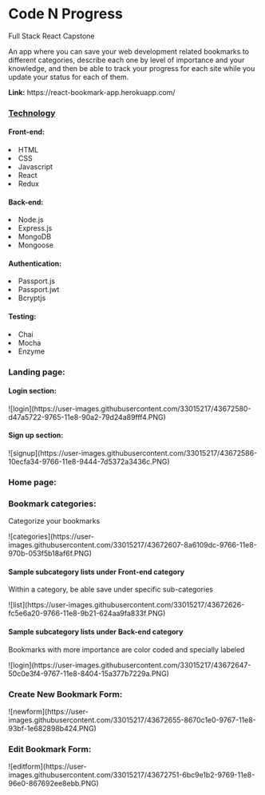 <h1>Code N Progress</h1>
<p>Full Stack React Capstone</p>

<p>An app where you can save your web development related bookmarks to different categories, describe each one by level of importance and your knowledge, and then be able to track your progress for each site while you update your status for each of them.</p>

<p><b>Link:</b> https://react-bookmark-app.herokuapp.com/</p>


<h3><u>Technology</u></h3>

<h4>Front-end:</h4>
<li>HTML</li>
<li>CSS</li>
<li>Javascript</li>
<li>React</li>
<li>Redux</li>

<h4>Back-end:</h4>
<li>Node.js</li>
<li>Express.js</li>
<li>MongoDB</li>
<li>Mongoose</li>

<h4>Authentication:</h4>
<li>Passport.js</li>
<li>Passport.jwt</li>
<li>Bcryptjs</li>

<h4>Testing:</h4>
<li>Chai</li>
<li>Mocha</li>
<li>Enzyme</li>

<h3>Landing page:</h3>

<h4>Login section:</h4>
<p>![login](https://user-images.githubusercontent.com/33015217/43672580-d47a5722-9765-11e8-90a2-79d24a89fff4.PNG)</p>

<h4>Sign up section:</h4>
![signup](https://user-images.githubusercontent.com/33015217/43672586-10ecfa34-9766-11e8-9444-7d5372a3436c.PNG)

<h3>Home page:</h3>

<h3>Bookmark categories:</h3>
<p>Categorize your bookmarks</p>
![categories](https://user-images.githubusercontent.com/33015217/43672607-8a6109dc-9766-11e8-970b-053f5b18af6f.PNG)


<h4>Sample subcategory lists under Front-end category</h4>
<p>Within a category, be able save under specific sub-categories</p>
![list](https://user-images.githubusercontent.com/33015217/43672626-fc5e6a20-9766-11e8-9b21-624aa9fa833f.PNG)

<h4>Sample subcategory lists under Back-end category</h4>
<p>Bookmarks with more importance are color coded and specially labeled</p>
![login](https://user-images.githubusercontent.com/33015217/43672647-50c0e3f4-9767-11e8-8404-15a377b7229a.PNG)


<h3>Create New Bookmark Form:</h3>
![newform](https://user-images.githubusercontent.com/33015217/43672655-8670c1e0-9767-11e8-93bf-1e682898b424.PNG)

<h3>Edit Bookmark Form:</h3>
![editform](https://user-images.githubusercontent.com/33015217/43672751-6bc9e1b2-9769-11e8-96e0-867692ee8ebb.PNG)
